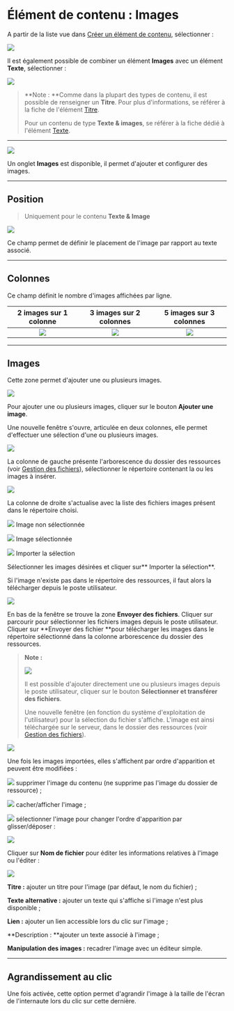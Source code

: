 # Élément de contenu : Images

A partir de la liste vue dans [Créer un élément de contenu](/types-de-contenu/creer-un-element-de-contenu.md), sélectionner :

![](/assets/add_content_images.png)

Il est également possible de combiner un élément **Images** avec un élément **Texte**, sélectionner :

![](/assets/add_content_texte_images.png)

> **Note : **Comme dans la plupart des types de contenu, il est possible de renseigner un **Titre**. Pour plus d'informations, se référer à la fiche de l'élément [Titre](/types-de-contenu/types-de-contenu/titre.md).
>
> Pour un contenu de type **Texte & images**, se référer à la fiche dédié à l'élément [Texte](/types-de-contenu/types-de-contenu/texte.md).

---

![](/assets/add_content_images_ong.png)

Un onglet **Images** est disponible, il permet d'ajouter et configurer des images.

---

## Position 

> Uniquement pour le contenu **Texte & Image**

![](/assets/add_content_img_pos.png)

Ce champ permet de définir le placement de l'image par rapport au texte associé.

---

## **Colonnes**

Ce champ définit le nombre d'images affichées par ligne.

| 2 images sur 1 colonne | 3 images sur 2 colonnes | 5 images sur 3 colonnes |
| :---: | :---: | :---: |
| ![](/assets/add_content_img_ex3.png) | ![](/assets/add_content_img_ex1.png) | ![](/assets/add_content_img_ex2.png) |

---

## **Images**

Cette zone permet d'ajouter une ou plusieurs images.

![](/assets/add_content_btn_add1.png)

Pour ajouter une ou plusieurs images, cliquer sur le bouton **Ajouter une image**.

Une nouvelle fenêtre s'ouvre, articulée en deux colonnes, elle permet d'effectuer une sélection d'une ou plusieurs images.

![](/assets/add_content_file1.png)

La colonne de gauche présente l'arborescence du dossier des ressources \(voir [Gestion des fichiers](https://www.gitbook.com/book/agrosup-dijon-eduter/guide-utilisation-typo3/edit#)\), sélectionner le répertoire contenant la ou les images à insérer.

![](/assets/add_content_file2.png)

La colonne de droite s'actualise avec la liste des fichiers images présent dans le répertoire choisi.

![](/assets/btn_selection_off.png) Image non sélectionnée

![](/assets/btn_selection_on.png) Image sélectionnée

![](/assets/btn_import.png) Importer la sélection

Sélectionner les images désirées et cliquer sur** Importer la sélection**.

Si l'image n'existe pas dans le répertoire des ressources, il faut alors la télécharger depuis le poste utilisateur.

![](/assets/file_upload.png)

En bas de la fenêtre se trouve la zone **Envoyer des fichiers**. Cliquer sur parcourir pour sélectionner les fichiers images depuis le poste utilisateur. Cliquer sur **Envoyer des fichier **pour télécharger les images dans le répertoire sélectionné dans la colonne arborescence du dossier des ressources.

> **Note :**
>
> ![](/assets/btn_import_img.png)
>
> Il est possible d'ajouter directement une ou plusieurs images depuis le poste utilisateur, cliquer sur le bouton **Sélectionner et transférer des fichiers**.
>
> Une nouvelle fenêtre \(en fonction du système d'exploitation de l'utilisateur\) pour la sélection du fichier s'affiche. L'image est ainsi téléchargée sur le serveur, dans le dossier des ressources \(voir [Gestion des fichiers](https://www.gitbook.com/book/agrosup-dijon-eduter/guide-utilisation-typo3/edit#)\).

![](/assets/add_content_img_list.png)

Une fois les images importées, elles s'affichent par ordre d'apparition et peuvent être modifiées :

![](/assets/rm_btn.png) supprimer l'image du contenu \(ne supprime pas l'image du dossier de ressource\) ;

![](/assets/hide_btn.png) cacher/afficher l'image ;

![](/assets/btn_select.png) sélectionner l'image pour changer l'ordre d'apparition par glisser/déposer :

![](/assets/add_content_img_order.png)

Cliquer sur **Nom de fichier** pour éditer les informations relatives à l'image ou l'éditer :

![](/assets/add_content_img_edit.png)

**Titre :** ajouter un titre pour l'image \(par défaut, le nom du fichier\) ;

**Texte alternative :** ajouter un texte qui s'affiche si l'image n'est plus disponible ;

**Lien :** ajouter un lien accessible lors du clic sur l'image ;

**Description : **ajouter un texte associé à l'image ;

**Manipulation des images :** recadrer l'image avec un éditeur simple.

---

## Agrandissement au clic

Une fois activée, cette option permet d'agrandir l'image à la taille de l'écran de l'internaute lors du clic sur cette dernière.



